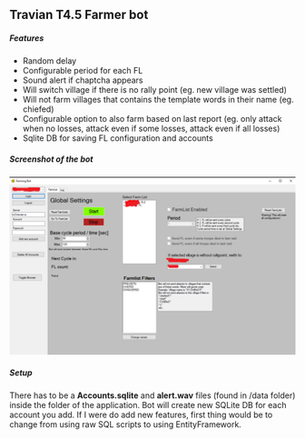 ## Travian T4.5 Farmer bot
##### Features
- Random delay
- Configurable period for each FL
- Sound alert if chaptcha appears
- Will switch village if there is no rally point (eg. new village was settled)
- Will not farm villages that contains the template words in their name (eg. chiefed)
- Configurable option to also farm based on last report (eg. only attack when no losses, attack even if some losses, attack even if all losses)
- Sqlite DB for saving FL configuration and accounts

##### Screenshot of the bot
![alt text](./images/bot.png)

##### Setup
There has to be a **Accounts.sqlite** and **alert.wav** files (found in /data folder) inside the folder of the application. Bot will create new SQLite DB for each account you add. If I were do add new features, first thing would be to change from using raw SQL scripts to using EntityFramework. 